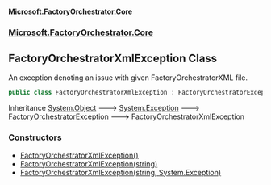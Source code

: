 #### [Microsoft.FactoryOrchestrator.Core](./Microsoft-FactoryOrchestrator-Core.md 'Microsoft.FactoryOrchestrator.Core')
### [Microsoft.FactoryOrchestrator.Core](./Microsoft-FactoryOrchestrator-Core.md 'Microsoft.FactoryOrchestrator.Core')
## FactoryOrchestratorXmlException Class
An exception denoting an issue with given FactoryOrchestratorXML file.  
```csharp
public class FactoryOrchestratorXmlException : FactoryOrchestratorException
```
Inheritance [System.Object](https://docs.microsoft.com/en-us/dotnet/api/System.Object 'System.Object') &#129106; [System.Exception](https://docs.microsoft.com/en-us/dotnet/api/System.Exception 'System.Exception') &#129106; [FactoryOrchestratorException](./Microsoft-FactoryOrchestrator-Core-FactoryOrchestratorException.md 'Microsoft.FactoryOrchestrator.Core.FactoryOrchestratorException') &#129106; FactoryOrchestratorXmlException  
### Constructors
- [FactoryOrchestratorXmlException()](./Microsoft-FactoryOrchestrator-Core-FactoryOrchestratorXmlException-FactoryOrchestratorXmlException().md 'Microsoft.FactoryOrchestrator.Core.FactoryOrchestratorXmlException.FactoryOrchestratorXmlException()')
- [FactoryOrchestratorXmlException(string)](./Microsoft-FactoryOrchestrator-Core-FactoryOrchestratorXmlException-FactoryOrchestratorXmlException(string).md 'Microsoft.FactoryOrchestrator.Core.FactoryOrchestratorXmlException.FactoryOrchestratorXmlException(string)')
- [FactoryOrchestratorXmlException(string, System.Exception)](./Microsoft-FactoryOrchestrator-Core-FactoryOrchestratorXmlException-FactoryOrchestratorXmlException(string_System-Exception).md 'Microsoft.FactoryOrchestrator.Core.FactoryOrchestratorXmlException.FactoryOrchestratorXmlException(string, System.Exception)')
